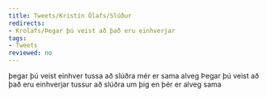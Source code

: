```yaml
---
title: Tweets/Kristín Ólafs/Slúður
redirects:
- Krolafs/Þegar þú veist að það eru einhverjar
tags:
- Tweets
reviewed: no
---
```

<vocabulary>
þegar
þú veist
einhver
tussa
að slúðra
mér er sama
alveg
</vocabulary>
<Tweet
data-translate="true"
audio="FoRe.mp3"
photo1="Tweet-krolafs-qvk4l4.jpg"
photo2="Tweet-krolafs-1g6gtyg.jpg"
id="839796729511804928"
date="1489058117000"
favorites="132"
user_name="Kristín Ólafsdóttir"
handle="krolafs"
user_picture="Tweet-krolafs-wlyfer.jpg"
verified=""
>Þegar þú veist að það eru einhverjar tussur að slúðra um þig en þér er alveg sama</Tweet>
